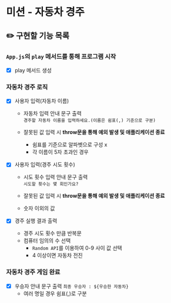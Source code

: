 # 미션 - 자동차 경주

## ✏️ 구현할 기능 목록

### `App.js`의 `play` 메서드를 통해 프로그램 시작

- [x] play 메서드 생성

### 자동차 경주 로직

- [x] 사용자 입력(자동차 이름)

  - 자동차 입력 안내 문구 출력<br>
    `경주할 자동차 이름을 입력하세요.(이름은 쉼표(,) 기준으로 구분)`

  - 잘못된 값 입력 시 **throw문을 통해 예외 발생 및 애플리케이션 종료**<br>
    - 쉼표를 기준으로 알파벳으로 구성 x
    - 각 이름이 5자 초과인 경우

- [x] 사용자 입력(경주 시도 횟수)

  - 시도 횟수 입력 안내 문구 출력<br>
    `시도할 횟수는 몇 회인가요?`

  - 잘못된 값 입력 시 **throw문을 통해 예외 발생 및 애플리케이션 종료**<br>
  - 숫자 이외의 값

- [x] 경주 실행 결과 출력
  - 경주 시도 횟수 만큼 반복문
  - 컴퓨터 임의의 수 선택
    - `Random API`를 이용하여 0-9 사이 값 선택
    - 4 이상이면 자동차 전진

### 자동차 경주 게임 완료

- [x] 우승자 안내 문구 출력 `최종 우승자 : ${우승한 자동차}`
  - 여러 명일 경우 쉼표(,)로 구분
